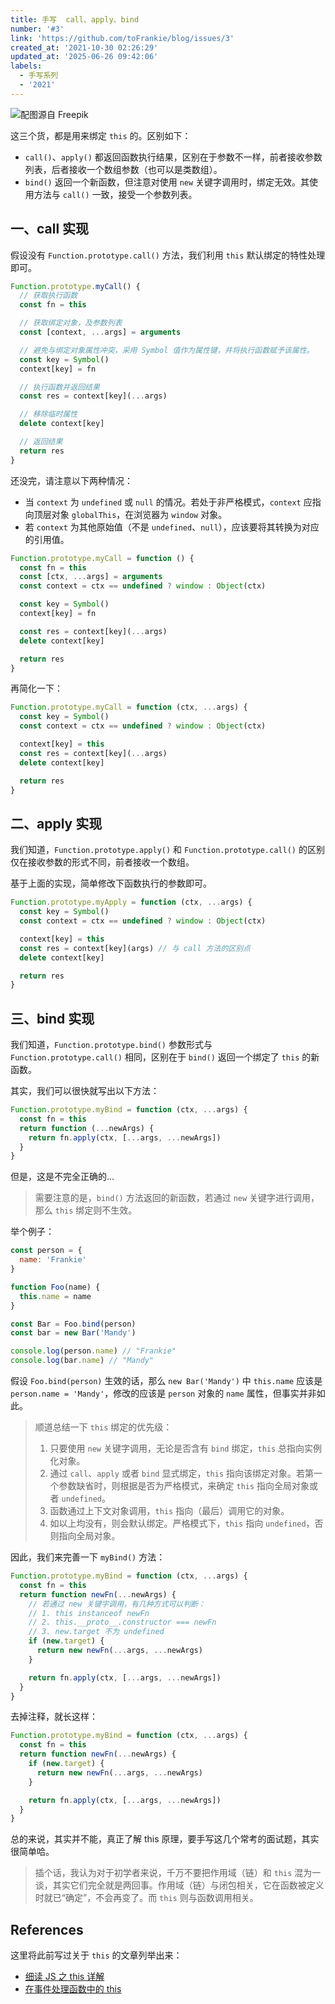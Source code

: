 ```yaml
---
title: 手写  call、apply、bind
number: '#3'
link: 'https://github.com/toFrankie/blog/issues/3'
created_at: '2021-10-30 02:26:29'
updated_at: '2025-06-26 09:42:06'
labels:
  - 手写系列
  - '2021'
---
```


![配图源自 Freepik](https://cdn.jsdelivr.net/gh/toFrankie/blog@main/images/2025/6/1750902110567.jpeg)

这三个货，都是用来绑定 `this` 的。区别如下：

- `call()`、`apply()` 都返回函数执行结果，区别在于参数不一样，前者接收参数列表，后者接收一个数组参数（也可以是类数组）。
- `bind()` 返回一个新函数，但注意对使用 `new` 关键字调用时，绑定无效。其使用方法与 `call()` 一致，接受一个参数列表。

## 一、call 实现

假设没有 `Function.prototype.call()` 方法，我们利用 `this` 默认绑定的特性处理即可。

```js
Function.prototype.myCall() {
  // 获取执行函数
  const fn = this

  // 获取绑定对象，及参数列表
  const [context, ...args] = arguments

  // 避免与绑定对象属性冲突，采用 Symbol 值作为属性键，并将执行函数赋予该属性。
  const key = Symbol()
  context[key] = fn

  // 执行函数并返回结果
  const res = context[key](...args)

  // 移除临时属性
  delete context[key]

  // 返回结果
  return res
}
```

还没完，请注意以下两种情况：

- 当 `context` 为 `undefined` 或 `null` 的情况。若处于非严格模式，`context` 应指向顶层对象 `globalThis`，在浏览器为 `window` 对象。
- 若 `context` 为其他原始值（不是 `undefined`、`null`），应该要将其转换为对应的引用值。

```js
Function.prototype.myCall = function () {
  const fn = this
  const [ctx, ...args] = arguments
  const context = ctx == undefined ? window : Object(ctx)

  const key = Symbol()
  context[key] = fn

  const res = context[key](...args)
  delete context[key]

  return res
}
```

再简化一下：

```js
Function.prototype.myCall = function (ctx, ...args) {
  const key = Symbol()
  const context = ctx == undefined ? window : Object(ctx)

  context[key] = this
  const res = context[key](...args)
  delete context[key]

  return res
}
```

## 二、apply 实现

我们知道，`Function.prototype.apply()` 和 `Function.prototype.call()` 的区别仅在接收参数的形式不同，前者接收一个数组。

基于上面的实现，简单修改下函数执行的参数即可。

```js
Function.prototype.myApply = function (ctx, ...args) {
  const key = Symbol()
  const context = ctx == undefined ? window : Object(ctx)

  context[key] = this
  const res = context[key](args) // 与 call 方法的区别点
  delete context[key]

  return res
}
```

## 三、bind 实现

我们知道，`Function.prototype.bind()` 参数形式与 `Function.prototype.call()` 相同，区别在于 `bind()` 返回一个绑定了 `this` 的新函数。

其实，我们可以很快就写出以下方法：

```js
Function.prototype.myBind = function (ctx, ...args) {
  const fn = this
  return function (...newArgs) {
    return fn.apply(ctx, [...args, ...newArgs])
  }
}
```

但是，这是不完全正确的...

> 需要注意的是，`bind()` 方法返回的新函数，若通过 `new` 关键字进行调用，那么 `this` 绑定则不生效。

举个例子：

```js
const person = {
  name: 'Frankie'
}

function Foo(name) {
  this.name = name
}

const Bar = Foo.bind(person)
const bar = new Bar('Mandy')

console.log(person.name) // "Frankie"
console.log(bar.name) // "Mandy"
```

假设 `Foo.bind(person)` 生效的话，那么 `new Bar('Mandy')` 中 `this.name` 应该是 `person.name = 'Mandy'`，修改的应该是 `person` 对象的 `name` 属性，但事实并非如此。

> 顺道总结一下 `this` 绑定的优先级：
>
> 1. 只要使用 `new` 关键字调用，无论是否含有 `bind` 绑定，`this` 总指向实例化对象。
> 2. 通过 `call`、`apply` 或者 `bind` 显式绑定，`this` 指向该绑定对象。若第一个参数缺省时，则根据是否为严格模式，来确定 `this` 指向全局对象或者 `undefined`。
> 3. 函数通过上下文对象调用，`this` 指向（最后）调用它的对象。
> 4. 如以上均没有，则会默认绑定。严格模式下，`this` 指向 `undefined`，否则指向全局对象。

因此，我们来完善一下 `myBind()` 方法：

```js
Function.prototype.myBind = function (ctx, ...args) {
  const fn = this
  return function newFn(...newArgs) {
    // 若通过 new 关键字调用，有几种方式可以判断：
    // 1. this instanceof newFn
    // 2. this.__proto__.constructor === newFn
    // 3. new.target 不为 undefined
    if (new.target) {
      return new newFn(...args, ...newArgs)
    }

    return fn.apply(ctx, [...args, ...newArgs])
  }
}
```

去掉注释，就长这样：

```js
Function.prototype.myBind = function (ctx, ...args) {
  const fn = this
  return function newFn(...newArgs) {
    if (new.target) {
      return new newFn(...args, ...newArgs)
    }

    return fn.apply(ctx, [...args, ...newArgs])
  }
}
```

总的来说，其实并不能，真正了解 this 原理，要手写这几个常考的面试题，其实很简单哈。

> 插个话，我认为对于初学者来说，千万不要把作用域（链）和 `this` 混为一谈，其实它们完全就是两回事。作用域（链）与闭包相关，它在函数被定义时就已“确定”，不会再变了。而 `this` 则与函数调用相关。

## References

这里将此前写过关于 `this` 的文章列举出来：

- [细读 JS 之 this 详解](https://www.jianshu.com/p/7d13893530de)
- [在事件处理函数中的 this](https://www.jianshu.com/p/93e545ea4eb3)
